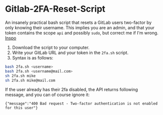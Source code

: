 # Gitlab-2FA-Reset-Script
An insanely practical bash script that resets a GitLab users two-factor by only knowing their username.
This implies you are an admin, and that your token contains the scope `api` and possibly `sudo`, but correct me if I'm wrong. [Inspo](https://docs.gitlab.com/ee/api/users.html#disable-two-factor-authentication)

1. Download the script to your computer.
2. Write your GitLab URL and your token in the `2fa.sh` script.
3. Syntax is as follows:
````bash
bash 2fa.sh <username>
bash 2fa.sh <username@mail.com>
sh 2fa.sh mike
sh 2fa.sh mike@mail.com
````

If the user already has their 2fa disabled, the API returns following message, and you can of course ignore it:
````
{"message":"400 Bad request - Two-factor authentication is not enabled for this user"}
````
